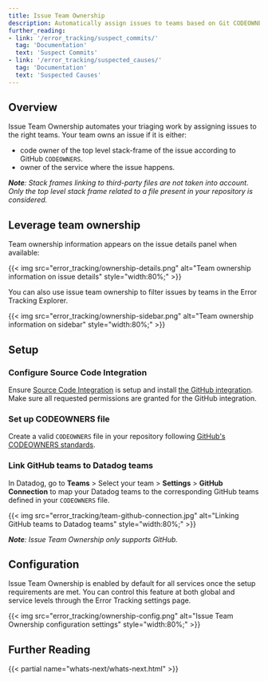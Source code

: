 ```yaml
---
title: Issue Team Ownership
description: Automatically assign issues to teams based on Git CODEOWNERS files.
further_reading:
- link: '/error_tracking/suspect_commits/'
  tag: 'Documentation'
  text: 'Suspect Commits'
- link: '/error_tracking/suspected_causes/'
  tag: 'Documentation'
  text: 'Suspected Causes'
---
```


## Overview

Issue Team Ownership automates your triaging work by assigning issues to the right teams. Your team owns an issue if it is either:
- code owner of the top level stack-frame of the issue according to GitHub `CODEOWNERS`.
- owner of the service where the issue happens.

***Note**: Stack frames linking to third-party files are not taken into account. Only the top level stack frame related to a file present in your repository is considered.*

## Leverage team ownership

Team ownership information appears on the issue details panel when available:

{{< img src="error_tracking/ownership-details.png" alt="Team ownership information on issue details" style="width:80%;" >}}

You can also use issue team ownership to filter issues by teams in the Error Tracking Explorer.

{{< img src="error_tracking/ownership-sidebar.png" alt="Team ownership information on sidebar" style="width:80%;" >}}

## Setup

### Configure Source Code Integration

Ensure [Source Code Integration][1] is setup and install [the GitHub integration][2]. Make sure all requested permissions are granted for the GitHub integration.

### Set up CODEOWNERS file
Create a valid `CODEOWNERS` file in your repository following [GitHub's CODEOWNERS standards][3].

### Link GitHub teams to Datadog teams

In Datadog, go to **Teams** > Select your team > **Settings** > **GitHub Connection** to map your Datadog teams to the corresponding GitHub teams defined in your `CODEOWNERS` file.

{{< img src="error_tracking/team-github-connection.jpg" alt="Linking GitHub teams to Datadog teams" style="width:80%;" >}}

***Note**: Issue Team Ownership only supports GitHub.*

## Configuration

Issue Team Ownership is enabled by default for all services once the setup requirements are met. You can control this feature at both global and service levels through the Error Tracking settings page.

{{< img src="error_tracking/ownership-config.png" alt="Issue Team Ownership configuration settings" style="width:80%;" >}}

## Further Reading

{{< partial name="whats-next/whats-next.html" >}}

[1]: /integrations/guide/source-code-integration
[2]: /integrations/github/
[3]: https://docs.github.com/en/repositories/managing-your-repositorys-settings-and-features/customizing-your-repository/about-code-owners